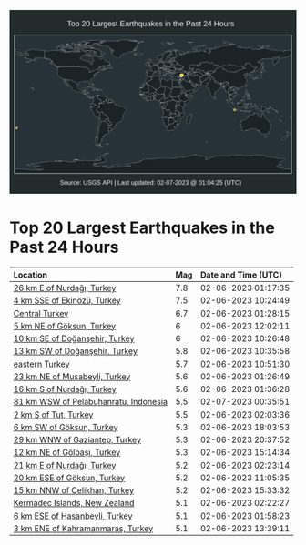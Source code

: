 ![Map](./map.png)

# Top 20 Largest Earthquakes in the Past 24 Hours

| Location | Mag | Date and Time (UTC) |
|:---|:---|:---|
| [26 km E of Nurdağı, Turkey](https://earthquake.usgs.gov/earthquakes/eventpage/us6000jllz) | 7.8 | 02-06-2023 01:17:35 |
| [4 km SSE of Ekinözü, Turkey](https://earthquake.usgs.gov/earthquakes/eventpage/us6000jlqa) | 7.5 | 02-06-2023 10:24:49 |
| [Central Turkey](https://earthquake.usgs.gov/earthquakes/eventpage/us6000jlm1) | 6.7 | 02-06-2023 01:28:15 |
| [5 km NE of Göksun, Turkey](https://earthquake.usgs.gov/earthquakes/eventpage/us6000jlrc) | 6 | 02-06-2023 12:02:11 |
| [10 km SE of Doğanşehir, Turkey](https://earthquake.usgs.gov/earthquakes/eventpage/us6000jm1y) | 6 | 02-06-2023 10:26:48 |
| [13 km SW of Doğanşehir, Turkey](https://earthquake.usgs.gov/earthquakes/eventpage/us6000jlqe) | 5.8 | 02-06-2023 10:35:58 |
| [eastern Turkey](https://earthquake.usgs.gov/earthquakes/eventpage/us6000jlql) | 5.7 | 02-06-2023 10:51:30 |
| [23 km NE of Musabeyli, Turkey](https://earthquake.usgs.gov/earthquakes/eventpage/us6000jlnn) | 5.6 | 02-06-2023 01:26:49 |
| [16 km S of Nurdağı, Turkey](https://earthquake.usgs.gov/earthquakes/eventpage/us6000jlm9) | 5.6 | 02-06-2023 01:36:28 |
| [81 km WSW of Pelabuhanratu, Indonesia](https://earthquake.usgs.gov/earthquakes/eventpage/us6000jm4c) | 5.5 | 02-07-2023 00:35:51 |
| [2 km S of Tut, Turkey](https://earthquake.usgs.gov/earthquakes/eventpage/us6000jlmh) | 5.5 | 02-06-2023 02:03:36 |
| [6 km SW of Göksun, Turkey](https://earthquake.usgs.gov/earthquakes/eventpage/us6000jm1p) | 5.3 | 02-06-2023 18:03:53 |
| [29 km WNW of Gaziantep, Turkey](https://earthquake.usgs.gov/earthquakes/eventpage/us6000jm2r) | 5.3 | 02-06-2023 20:37:52 |
| [12 km NE of Gölbaşı, Turkey](https://earthquake.usgs.gov/earthquakes/eventpage/us6000jlsq) | 5.3 | 02-06-2023 15:14:34 |
| [21 km E of Nurdağı, Turkey](https://earthquake.usgs.gov/earthquakes/eventpage/us6000jlmn) | 5.2 | 02-06-2023 02:23:14 |
| [20 km ESE of Göksun, Turkey](https://earthquake.usgs.gov/earthquakes/eventpage/us6000jlqr) | 5.2 | 02-06-2023 11:05:35 |
| [15 km NNW of Çelikhan, Turkey](https://earthquake.usgs.gov/earthquakes/eventpage/us6000jlsu) | 5.2 | 02-06-2023 15:33:32 |
| [Kermadec Islands, New Zealand](https://earthquake.usgs.gov/earthquakes/eventpage/us6000jlmq) | 5.1 | 02-06-2023 02:22:27 |
| [6 km ESE of Hasanbeyli, Turkey](https://earthquake.usgs.gov/earthquakes/eventpage/us6000jlmf) | 5.1 | 02-06-2023 01:58:23 |
| [3 km ENE of Kahramanmaraş, Turkey](https://earthquake.usgs.gov/earthquakes/eventpage/us6000jls3) | 5.1 | 02-06-2023 13:39:11 |
